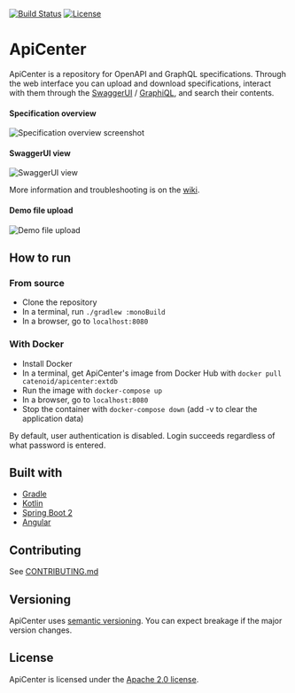 [![Build Status](https://travis-ci.org/TNG/ApiCenter.svg?branch=master)](https://travis-ci.org/TNG/ApiCenter) [![License](https://img.shields.io/badge/License-Apache%202.0-blue.svg)](https://opensource.org/licenses/Apache-2.0)

# ApiCenter

ApiCenter is a repository for OpenAPI and GraphQL specifications. Through the web interface you can upload and download specifications, interact with them through the [SwaggerUI](https://swagger.io/tools/swagger-ui/) / [GraphiQL](https://github.com/graphql/graphiql), and search their contents.
#### Specification overview
![Specification overview screenshot](https://user-images.githubusercontent.com/6897716/59666928-1beb6d80-91b6-11e9-9cf6-f2fdb788a903.PNG)

#### SwaggerUI view 

![SwaggerUI view](https://user-images.githubusercontent.com/6897716/59666922-18f07d00-91b6-11e9-90b8-5a4d23d0adad.PNG)

More information and troubleshooting is on the [wiki](https://github.com/TNG/ApiCenter/wiki).

#### Demo file upload
![Demo file upload](https://user-images.githubusercontent.com/6897716/59666747-bdbe8a80-91b5-11e9-8676-eaccb12e24d3.gif)

## How to run

### From source
* Clone the repository
* In a terminal, run `./gradlew :monoBuild`
* In a browser, go to `localhost:8080`

### With Docker
* Install Docker
* In a terminal, get ApiCenter's image from Docker Hub with `docker pull catenoid/apicenter:extdb`
* Run the image with `docker-compose up`
* In a browser, go to `localhost:8080`
* Stop the container with `docker-compose down` (add -v to clear the application data)

By default, user authentication is disabled. Login succeeds regardless of what password is entered.

## Built with
- [Gradle](https://gradle.org/)
- [Kotlin](https://kotlinlang.org/)
- [Spring Boot 2](https://spring.io/projects/spring-boot)
- [Angular](https://angular.io/)

## Contributing
See [CONTRIBUTING.md](CONTRIBUTING.md)

## Versioning
ApiCenter uses [semantic versioning](https://semver.org/). You can expect breakage if the major version changes.

## License
ApiCenter is licensed under the [Apache 2.0 license](https://github.com/tngtech/apicenter/LICENSE.md).
